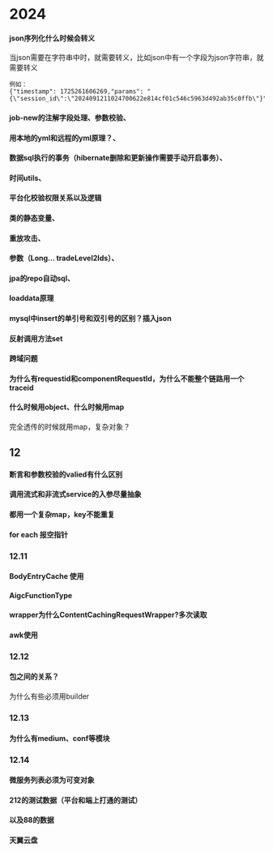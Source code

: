 # 2024
#### json序列化什么时候会转义
当json需要在字符串中时，就需要转义，比如json中有一个字段为json字符串，就需要转义

    例如：
    {"timestamp": 1725261606269,"params": "{\"session_id\":\"2024091211024700622e814cf01c546c5963d492ab35c0ffb\"}"
#### job-new的注解字段处理、参数校验、
#### 用本地的yml和远程的yml原理？、
#### 数据sql执行的事务（hibernate删除和更新操作需要手动开启事务）、
#### 时间utils、
#### 平台化校验权限关系以及逻辑
#### 类的静态变量、
#### 重放攻击、
#### 参数（Long... tradeLevel2Ids）、
#### jpa的repo自动sql、
#### loaddata原理
#### mysql中insert的单引号和双引号的区别？插入json
#### 反射调用方法set
#### 跨域问题
#### 为什么有requestid和componentRequestId，为什么不能整个链路用一个traceid
#### 什么时候用object、什么时候用map
完全透传的时候就用map，复杂对象？
## 12
#### 断言和参数校验的valied有什么区别
#### 调用流式和非流式service的入参尽量抽象
#### 都用一个复杂map，key不能重复
#### for each 报空指针
### 12.11
#### BodyEntryCache 使用
#### AigcFunctionType
#### wrapper为什么ContentCachingRequestWrapper?多次读取
#### awk使用
### 12.12
#### 包之间的关系？
为什么有些必须用builder
### 12.13
#### 	为什么有medium、conf等模块
### 12.14 
#### 微服务列表必须为可变对象
#### 212的测试数据（平台和端上打通的测试）
#### 以及88的数据
#### 天翼云盘

<!--stackedit_data:
eyJoaXN0b3J5IjpbMTczNzI2MTA2OCwtMTAyMDQ3MjkwMCw1Mj
I3MTIyNjEsNDY1NTk1ODUsMTI2NjE3NDYwMiwtMjA5ODg3NzQ5
LC0xOTk3MDI1NzI5LDg5ODM3MzMzMCwtNTUwODMwNDU3LDM2OD
I0MzZdfQ==
-->